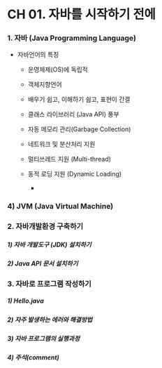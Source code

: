 # CH 01. 자바를 시작하기 전에

### 1. 자바 (Java Programming Language)

- 자바언어의 특징
  
  - 운영체제(OS)에 독립적
  
  - 객체지향언어
  
  - 배우기 쉽고, 이해하기 쉽고, 표현이 간결
  
  - 클래스 라이브러리 (Java API) 풍부
  
  - 자동 메모리 관리(Garbage Collection)
  
  - 네트워크 및 분산처리 지원
  
  - 멀티쓰레드 지원 (Multi-thread)
  
  - 동적 로딩 지원 (Dynamic Loading)
    
    - 

### 4) JVM (Java Virtual Machine)



### 2. 자바개발환경 구축하기

##### 1) 자바 개발도구 (JDK) 설치하기

##### 2) Java API 문서 설치하기



### 3. 자바로 프로그램 작성하기

##### 1) Hello.java

##### 2) 자주 발생하는 에러와 해결방법

##### 3) 자바 프로그램의 실행과정

##### 4) 주석(comment)




